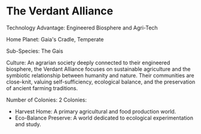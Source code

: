 # The Verdant Alliance

Technology Advantage: Engineered Biosphere and Agri-Tech

Home Planet: Gaia's Cradle, Temperate

Sub-Species: The Gais

Culture: An agrarian society deeply connected to their engineered biosphere, the Verdant Alliance focuses on sustainable agriculture and the symbiotic relationship between humanity and nature. Their communities are close-knit, valuing self-sufficiency, ecological balance, and the preservation of ancient farming traditions.

Number of Colonies: 2
Colonies:
- Harvest Home: A primary agricultural and food production world.
- Eco-Balance Preserve: A world dedicated to ecological experimentation and study.